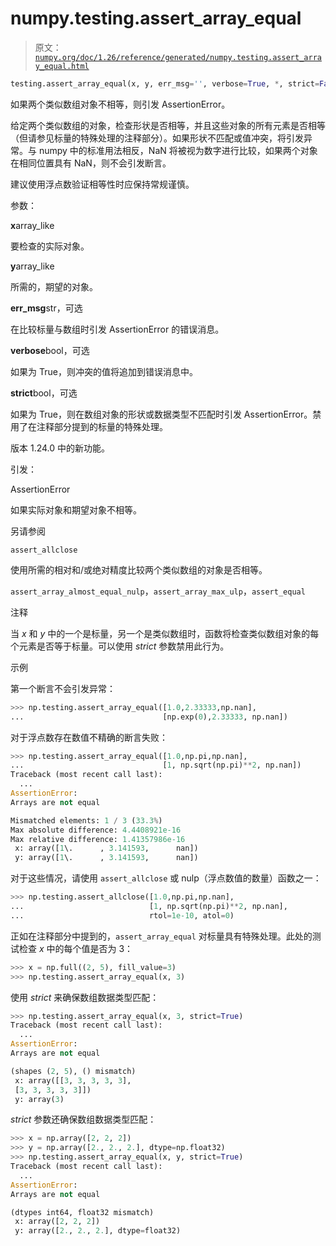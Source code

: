 # numpy.testing.assert_array_equal

> 原文：[`numpy.org/doc/1.26/reference/generated/numpy.testing.assert_array_equal.html`](https://numpy.org/doc/1.26/reference/generated/numpy.testing.assert_array_equal.html)

```py
testing.assert_array_equal(x, y, err_msg='', verbose=True, *, strict=False)
```

如果两个类似数组对象不相等，则引发 AssertionError。

给定两个类似数组的对象，检查形状是否相等，并且这些对象的所有元素是否相等（但请参见标量的特殊处理的注释部分）。如果形状不匹配或值冲突，将引发异常。与 numpy 中的标准用法相反，NaN 将被视为数字进行比较，如果两个对象在相同位置具有 NaN，则不会引发断言。

建议使用浮点数验证相等性时应保持常规谨慎。

参数：

**x**array_like

要检查的实际对象。

**y**array_like

所需的，期望的对象。

**err_msg**str，可选

在比较标量与数组时引发 AssertionError 的错误消息。

**verbose**bool，可选

如果为 True，则冲突的值将追加到错误消息中。

**strict**bool，可选

如果为 True，则在数组对象的形状或数据类型不匹配时引发 AssertionError。禁用了在注释部分提到的标量的特殊处理。

版本 1.24.0 中的新功能。

引发：

AssertionError

如果实际对象和期望对象不相等。

另请参阅

`assert_allclose`

使用所需的相对和/或绝对精度比较两个类似数组的对象是否相等。

`assert_array_almost_equal_nulp`，`assert_array_max_ulp`，`assert_equal`

注释

当 *x* 和 *y* 中的一个是标量，另一个是类似数组时，函数将检查类似数组对象的每个元素是否等于标量。可以使用 *strict* 参数禁用此行为。

示例

第一个断言不会引发异常：

```py
>>> np.testing.assert_array_equal([1.0,2.33333,np.nan],
...                               [np.exp(0),2.33333, np.nan]) 
```

对于浮点数存在数值不精确的断言失败：

```py
>>> np.testing.assert_array_equal([1.0,np.pi,np.nan],
...                               [1, np.sqrt(np.pi)**2, np.nan])
Traceback (most recent call last):
  ...
AssertionError:
Arrays are not equal

Mismatched elements: 1 / 3 (33.3%)
Max absolute difference: 4.4408921e-16
Max relative difference: 1.41357986e-16
 x: array([1\.      , 3.141593,      nan])
 y: array([1\.      , 3.141593,      nan]) 
```

对于这些情况，请使用 `assert_allclose` 或 nulp（浮点数值的数量）函数之一：

```py
>>> np.testing.assert_allclose([1.0,np.pi,np.nan],
...                            [1, np.sqrt(np.pi)**2, np.nan],
...                            rtol=1e-10, atol=0) 
```

正如在注释部分中提到的，`assert_array_equal` 对标量具有特殊处理。此处的测试检查 *x* 中的每个值是否为 3：

```py
>>> x = np.full((2, 5), fill_value=3)
>>> np.testing.assert_array_equal(x, 3) 
```

使用 *strict* 来确保数组数据类型匹配：

```py
>>> np.testing.assert_array_equal(x, 3, strict=True)
Traceback (most recent call last):
  ...
AssertionError:
Arrays are not equal

(shapes (2, 5), () mismatch)
 x: array([[3, 3, 3, 3, 3],
 [3, 3, 3, 3, 3]])
 y: array(3) 
```

*strict* 参数还确保数组数据类型匹配：

```py
>>> x = np.array([2, 2, 2])
>>> y = np.array([2., 2., 2.], dtype=np.float32)
>>> np.testing.assert_array_equal(x, y, strict=True)
Traceback (most recent call last):
  ...
AssertionError:
Arrays are not equal

(dtypes int64, float32 mismatch)
 x: array([2, 2, 2])
 y: array([2., 2., 2.], dtype=float32) 
```
